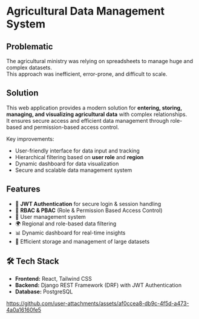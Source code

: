 # Agricultural Data Management System

## Problematic
The agricultural ministry was relying on spreadsheets to manage huge and complex datasets.  
This approach was inefficient, error-prone, and difficult to scale.  

## Solution
This web application provides a modern solution for **entering, storing, managing, and visualizing agricultural data** with complex relationships.  
It ensures secure access and efficient data management through role-based and permission-based access control.  

Key improvements:  
- User-friendly interface for data input and tracking  
- Hierarchical filtering based on **user role** and **region**  
- Dynamic dashboard for data visualization  
- Secure and scalable data management system  

## Features
- 🔐 **JWT Authentication** for secure login & session handling  
- 🔐 **RBAC & PBAC** (Role & Permission Based Access Control)  
- 👥 User management system  
- 🌍 Regional and role-based data filtering  
- 📊 Dynamic dashboard for real-time insights  
- 📂 Efficient storage and management of large datasets  

## 🛠️ Tech Stack
- **Frontend:** React, Tailwind CSS  
- **Backend:** Django REST Framework (DRF) with JWT Authentication  
- **Database:** PostgreSQL  


https://github.com/user-attachments/assets/af0ccea8-db9c-4f5d-a473-4a0a16160fe5


